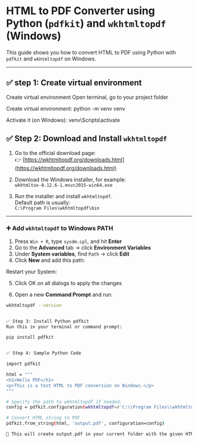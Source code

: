 # HTML to PDF Converter using Python (`pdfkit`) and `wkhtmltopdf` (Windows)

This guide shows you how to convert HTML to PDF using Python with `pdfkit` and `wkhtmltopdf` on Windows.

---
##  ✅ step 1: Create virtual environment
Create virtual environment Open terminal, go to your project folder 

Create virtual environment: python -m venv venv

Activate it (on Windows): venv\Scripts\activate 


## ✅ Step 2: Download and Install `wkhtmltopdf`

1. Go to the official download page:  
   👉 [https://wkhtmltopdf.org/downloads.html](https://wkhtmltopdf.org/downloads.html)

2. Download the Windows installer, for example:  
   `wkhtmltox-0.12.6-1.msvc2015-win64.exe`

3. Run the installer and install `wkhtmltopdf`.  
   Default path is usually:  
   `C:\Program Files\wkhtmltopdf\bin`

---

### ➕ Add `wkhtmltopdf` to Windows PATH

1. Press `Win + R`, type `sysdm.cpl`, and hit **Enter**  
2. Go to the **Advanced** tab → click **Environment Variables**
3. Under **System variables**, find `Path` → click **Edit**
4. Click **New** and add this path:  


Restart your System:

5. Click OK on all dialogs to apply the changes

6. Open a new **Command Prompt** and run:

```bash
wkhtmltopdf --version


✅ Step 3: Install Python pdfkit
Run this in your terminal or command prompt:

pip install pdfkit


✅ Step 4: Sample Python Code

import pdfkit

html = """
<h1>Hello PDF</h1>
<p>This is a test HTML to PDF conversion on Windows.</p>
"""

# Specify the path to wkhtmltopdf if needed:
config = pdfkit.configuration(wkhtmltopdf=r'C:\\Program Files\\wkhtmltopdf\\bin\\wkhtmltopdf.exe')

# Convert HTML string to PDF
pdfkit.from_string(html, 'output.pdf', configuration=config)

📝 This will create output.pdf in your current folder with the given HTML content.
